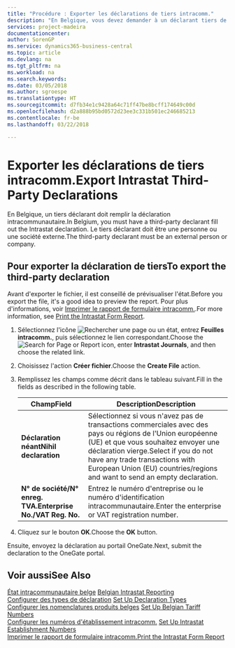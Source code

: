 ```yaml
---
title: "Procédure : Exporter les déclarations de tiers intracomm."
description: "En Belgique, vous devez demander à un déclarant tiers de remplir la déclaration intracommunautaire. Le déclarant tiers doit être une personne ou une société externe."
services: project-madeira
documentationcenter: 
author: SorenGP
ms.service: dynamics365-business-central
ms.topic: article
ms.devlang: na
ms.tgt_pltfrm: na
ms.workload: na
ms.search.keywords: 
ms.date: 03/05/2018
ms.author: sgroespe
ms.translationtype: HT
ms.sourcegitcommit: d7fb34e1c9428a64c71ff47be8bcff174649c00d
ms.openlocfilehash: d2a888b95bd0572d23ee3c331b501ec246685213
ms.contentlocale: fr-be
ms.lasthandoff: 03/22/2018

---
```

# <a name="export-intrastat-third-party-declarations"></a><span data-ttu-id="2b75c-104">Exporter les déclarations de tiers intracomm.</span><span class="sxs-lookup"><span data-stu-id="2b75c-104">Export Intrastat Third-Party Declarations</span></span>
<span data-ttu-id="2b75c-105">En Belgique, un tiers déclarant doit remplir la déclaration intracommunautaire.</span><span class="sxs-lookup"><span data-stu-id="2b75c-105">In Belgium, you must have a third-party declarant fill out the Intrastat declaration.</span></span> <span data-ttu-id="2b75c-106">Le tiers déclarant doit être une personne ou une société externe.</span><span class="sxs-lookup"><span data-stu-id="2b75c-106">The third-party declarant must be an external person or company.</span></span> 

## <a name="to-export-the-third-party-declaration"></a><span data-ttu-id="2b75c-107">Pour exporter la déclaration de tiers</span><span class="sxs-lookup"><span data-stu-id="2b75c-107">To export the third-party declaration</span></span>  
<span data-ttu-id="2b75c-108">Avant d'exporter le fichier, il est conseillé de prévisualiser l'état.</span><span class="sxs-lookup"><span data-stu-id="2b75c-108">Before you export the file, it's a good idea to preview the report.</span></span> <span data-ttu-id="2b75c-109">Pour plus d'informations, voir [Imprimer le rapport de formulaire intracomm.](how-to-print-the-intrastat-form-report.md).</span><span class="sxs-lookup"><span data-stu-id="2b75c-109">For more information, see [Print the Intrastat Form Report](how-to-print-the-intrastat-form-report.md).</span></span>  

1.  <span data-ttu-id="2b75c-110">Sélectionnez l'icône ![Rechercher une page ou un état](../../media/ui-search/search_small.png "icône Rechercher une page ou un état"), entrez **Feuilles intracomm.**, puis sélectionnez le lien correspondant.</span><span class="sxs-lookup"><span data-stu-id="2b75c-110">Choose the ![Search for Page or Report](../../media/ui-search/search_small.png "Search for Page or Report icon") icon, enter **Intrastat Journals**, and then choose the related link.</span></span>  
2.  <span data-ttu-id="2b75c-111">Choisissez l'action **Créer fichier**.</span><span class="sxs-lookup"><span data-stu-id="2b75c-111">Choose the **Create File** action.</span></span>  
3.  <span data-ttu-id="2b75c-112">Remplissez les champs comme décrit dans le tableau suivant.</span><span class="sxs-lookup"><span data-stu-id="2b75c-112">Fill in the fields as described in the following table.</span></span>  

    |<span data-ttu-id="2b75c-113">Champ</span><span class="sxs-lookup"><span data-stu-id="2b75c-113">Field</span></span>|<span data-ttu-id="2b75c-114">Description</span><span class="sxs-lookup"><span data-stu-id="2b75c-114">Description</span></span>|  
    |---------------------------------|---------------------------------------|  
    |<span data-ttu-id="2b75c-115">**Déclaration néant**</span><span class="sxs-lookup"><span data-stu-id="2b75c-115">**Nihil declaration**</span></span>|<span data-ttu-id="2b75c-116">Sélectionnez si vous n'avez pas de transactions commerciales avec des pays ou régions de l'Union européenne (UE) et que vous souhaitez envoyer une déclaration vierge.</span><span class="sxs-lookup"><span data-stu-id="2b75c-116">Select if you do not have any trade transactions with European Union (EU) countries/regions and want to send an empty declaration.</span></span>|  
    |<span data-ttu-id="2b75c-117">**N° de société/N° enreg. TVA.**</span><span class="sxs-lookup"><span data-stu-id="2b75c-117">**Enterprise No./VAT Reg. No.**</span></span>|<span data-ttu-id="2b75c-118">Entrez le numéro d'entreprise ou le numéro d'identification intracommunautaire.</span><span class="sxs-lookup"><span data-stu-id="2b75c-118">Enter the enterprise or VAT registration number.</span></span>|  
    
4.  <span data-ttu-id="2b75c-119">Cliquez sur le bouton **OK**.</span><span class="sxs-lookup"><span data-stu-id="2b75c-119">Choose the **OK** button.</span></span>  

<span data-ttu-id="2b75c-120">Ensuite, envoyez la déclaration au portail OneGate.</span><span class="sxs-lookup"><span data-stu-id="2b75c-120">Next, submit the declaration to the OneGate portal.</span></span>  

## <a name="see-also"></a><span data-ttu-id="2b75c-121">Voir aussi</span><span class="sxs-lookup"><span data-stu-id="2b75c-121">See Also</span></span>  
 <span data-ttu-id="2b75c-122">[État intracommunautaire belge](belgian-intrastat-reporting.md) </span><span class="sxs-lookup"><span data-stu-id="2b75c-122">[Belgian Intrastat Reporting](belgian-intrastat-reporting.md) </span></span>  
 <span data-ttu-id="2b75c-123">[Configurer des types de déclaration](how-to-set-up-declaration-types.md) </span><span class="sxs-lookup"><span data-stu-id="2b75c-123">[Set Up Declaration Types](how-to-set-up-declaration-types.md) </span></span>  
 <span data-ttu-id="2b75c-124">[Configurer les nomenclatures produits belges](how-to-set-up-belgian-tariff-numbers.md) </span><span class="sxs-lookup"><span data-stu-id="2b75c-124">[Set Up Belgian Tariff Numbers](how-to-set-up-belgian-tariff-numbers.md) </span></span>  
 <span data-ttu-id="2b75c-125">[Configurer les numéros d'établissement intracomm.](how-to-set-up-intrastat-establishment-numbers.md) </span><span class="sxs-lookup"><span data-stu-id="2b75c-125">[Set Up Intrastat Establishment Numbers](how-to-set-up-intrastat-establishment-numbers.md) </span></span>  
 [<span data-ttu-id="2b75c-126">Imprimer le rapport de formulaire intracomm.</span><span class="sxs-lookup"><span data-stu-id="2b75c-126">Print the Intrastat Form Report</span></span>](how-to-print-the-intrastat-form-report.md)

